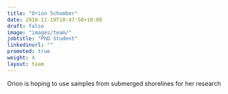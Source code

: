 ```yaml
---
title: "Orion Schomber"
date: 2018-11-19T10:47:58+10:00
draft: false
image: "images/team/"
jobtitle: "PhD Student"
linkedinurl: ""
promoted: true
weight: 4
layout: team
---
```


Orion is hoping to use samples from submerged shorelines for her research
